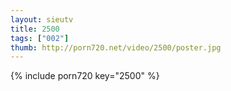 ```yaml
--- 
layout: sieutv
title: 2500
tags: ["002"]
thumb: http://porn720.net/video/2500/poster.jpg
---
```

{% include porn720 key="2500" %} 
